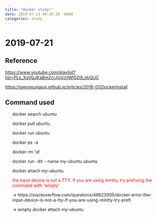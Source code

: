 ```yaml
---
title: "docker study!"
date: 2019-07-21 08:26:28 -0400
categories: study
---
```


# 2019-07-21

## Reference

https://www.youtube.com/playlist?list=PLs_XsVQJKaBmZcrJjoVJrlWlGD9_nkQUC

https://gwonsungjun.github.io/articles/2018-01/DockerInstall

## Command used

<ul>docker search ubuntu</ul>
<ul>docker pull ubuntu</ul>
<ul>docker run ubuntu</ul>
<ul>docker ps -a</ul>
<ul>docker rm 'id'</ul>

<ul>docker run -dit --name my-ubuntu ubuntu</ul>
<ul>docker attach my-ubuntu</ul>
<ul><span style="color:red">the input device is not a TTY.  If you are using mintty, try prefixing the command with 'winpty'</span></ul>
  <ul>-> https://stackoverflow.com/questions/48623005/docker-error-the-input-device-is-not-a-tty-if-you-are-using-mintty-try-prefi</ul>
  <ul>-> winpty docker attach my-ubuntu</ul>

